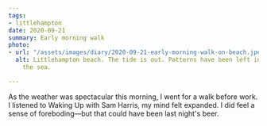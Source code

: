 ```yaml
---
tags:
- littlehampton
date: 2020-09-21
summary: Early morning walk
photo:
- url: "/assets/images/diary/2020-09-21-early-morning-walk-on-beach.jpeg"
  alt: Littlehampton beach. The tide is out. Patterns have been left in the sand by
    the sea.

---
```

As the weather was spectacular this morning, I went for a walk before work. I listened to Waking Up with Sam Harris, my mind felt expanded. I did feel a sense of foreboding—but that could have been last night's beer.